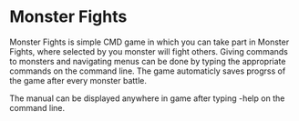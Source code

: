 # Monster Fights
 
Monster Fights is simple CMD game in which you can take part in Monster Fights, where selected by you monster will fight others. Giving commands to monsters and navigating menus can be done by typing the appropriate commands on the command line. The game automaticly saves progrss of the game after every monster battle.

The manual can be displayed anywhere in game after typing -help  on the command line.

